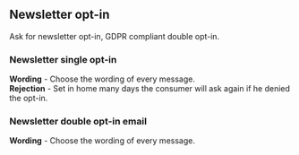## Newsletter opt-in
Ask for newsletter opt-in, GDPR compliant double opt-in.

### Newsletter single opt-in
**Wording** - Choose the wording of every message.     
**Rejection** - Set in home many days the consumer will ask again if he denied the opt-in.

### Newsletter double opt-in email
**Wording** - Choose the wording of every message.
